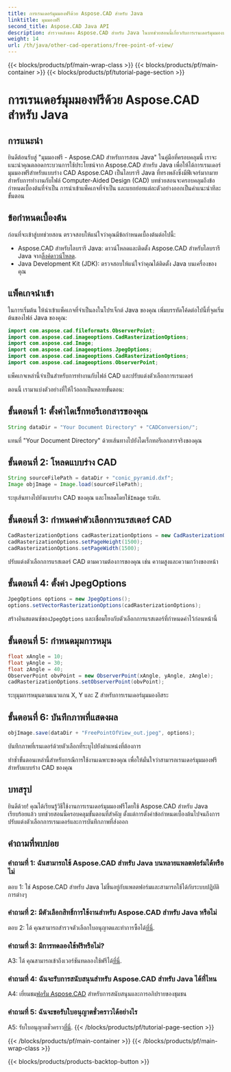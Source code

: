 ```yaml
---
title: การเรนเดอร์มุมมองฟรีด้วย Aspose.CAD สำหรับ Java
linktitle: มุมมองฟรี
second_title: Aspose.CAD Java API
description: สำรวจพลังของ Aspose.CAD สำหรับ Java ในบทช่วยสอนนี้เกี่ยวกับการเรนเดอร์มุมมองฟรีสำหรับภาพวาด CAD ปลดปล่อยศักยภาพของ Aspose.CAD
weight: 14
url: /th/java/other-cad-operations/free-point-of-view/
---
```


{{< blocks/products/pf/main-wrap-class >}}
{{< blocks/products/pf/main-container >}}
{{< blocks/products/pf/tutorial-page-section >}}

# การเรนเดอร์มุมมองฟรีด้วย Aspose.CAD สำหรับ Java

## การแนะนำ

ยินดีต้อนรับสู่ "มุมมองฟรี - Aspose.CAD สำหรับการสอน Java" ในคู่มือที่ครอบคลุมนี้ เราจะแนะนำคุณตลอดกระบวนการใช้ประโยชน์จาก Aspose.CAD สำหรับ Java เพื่อให้ได้การเรนเดอร์มุมมองฟรีสำหรับแบบร่าง CAD Aspose.CAD เป็นไลบรารี Java ที่ทรงพลังซึ่งมีฟีเจอร์มากมายสำหรับการทำงานกับไฟล์ Computer-Aided Design (CAD) บทช่วยสอนจะครอบคลุมถึงข้อกำหนดเบื้องต้นที่จำเป็น การนำเข้าแพ็คเกจที่จำเป็น และแยกย่อยแต่ละตัวอย่างออกเป็นคำแนะนำทีละขั้นตอน

## ข้อกำหนดเบื้องต้น

ก่อนที่จะเข้าสู่บทช่วยสอน ตรวจสอบให้แน่ใจว่าคุณมีข้อกำหนดเบื้องต้นต่อไปนี้:
-  Aspose.CAD สำหรับไลบรารี Java: ดาวน์โหลดและติดตั้ง Aspose.CAD สำหรับไลบรารี Java จาก[ลิ้งค์ดาวน์โหลด](https://releases.aspose.com/cad/java/).
- Java Development Kit (JDK): ตรวจสอบให้แน่ใจว่าคุณได้ติดตั้ง Java บนเครื่องของคุณ

## แพ็คเกจนำเข้า

ในการเริ่มต้น ให้นำเข้าแพ็คเกจที่จำเป็นลงในโปรเจ็กต์ Java ของคุณ เพิ่มบรรทัดโค้ดต่อไปนี้ที่จุดเริ่มต้นของไฟล์ Java ของคุณ:
```java
import com.aspose.cad.fileformats.ObserverPoint;
import com.aspose.cad.imageoptions.CadRasterizationOptions;
import com.aspose.cad.Image;
import com.aspose.cad.imageoptions.JpegOptions;
import com.aspose.cad.imageoptions.CadRasterizationOptions;
import com.aspose.cad.imageoptions.ObserverPoint;
```

แพ็คเกจเหล่านี้จำเป็นสำหรับการทำงานกับไฟล์ CAD และปรับแต่งตัวเลือกการเรนเดอร์

ตอนนี้ เรามาแบ่งตัวอย่างที่ให้ไว้ออกเป็นหลายขั้นตอน:

## ขั้นตอนที่ 1: ตั้งค่าไดเร็กทอรีเอกสารของคุณ

```java
String dataDir = "Your Document Directory" + "CADConversion/";
```

แทนที่ "Your Document Directory" ด้วยเส้นทางไปยังไดเร็กทอรีเอกสารจริงของคุณ

## ขั้นตอนที่ 2: โหลดแบบร่าง CAD

```java
String sourceFilePath = dataDir + "conic_pyramid.dxf";
Image objImage = Image.load(sourceFilePath);
```

ระบุเส้นทางไปยังแบบร่าง CAD ของคุณ และโหลดโดยใช้`Image` ระดับ.

## ขั้นตอนที่ 3: กำหนดค่าตัวเลือกการแรสเตอร์ CAD

```java
CadRasterizationOptions cadRasterizationOptions = new CadRasterizationOptions();
cadRasterizationOptions.setPageHeight(1500);
cadRasterizationOptions.setPageWidth(1500);
```

ปรับแต่งตัวเลือกการแรสเตอร์ CAD ตามความต้องการของคุณ เช่น ความสูงและความกว้างของหน้า

## ขั้นตอนที่ 4: ตั้งค่า JpegOptions

```java
JpegOptions options = new JpegOptions();
options.setVectorRasterizationOptions(cadRasterizationOptions);
```

 สร้างอินสแตนซ์ของ`JpegOptions` และเชื่อมโยงกับตัวเลือกการแรสเตอร์ที่กำหนดค่าไว้ก่อนหน้านี้

## ขั้นตอนที่ 5: กำหนดมุมการหมุน

```java
float xAngle = 10;
float yAngle = 30;
float zAngle = 40;
ObserverPoint obvPoint = new ObserverPoint(xAngle, yAngle, zAngle);
cadRasterizationOptions.setObserverPoint(obvPoint);
```

ระบุมุมการหมุนตามแนวแกน X, Y และ Z สำหรับการเรนเดอร์มุมมองอิสระ

## ขั้นตอนที่ 6: บันทึกภาพที่แสดงผล

```java
objImage.save(dataDir + "FreePointOfView_out.jpeg", options);
```

บันทึกภาพที่เรนเดอร์ด้วยตัวเลือกที่ระบุไปยังตำแหน่งที่ต้องการ

ทำซ้ำขั้นตอนเหล่านี้สำหรับกรณีการใช้งานเฉพาะของคุณ เพื่อให้มั่นใจว่าสามารถเรนเดอร์มุมมองฟรีสำหรับแบบร่าง CAD ของคุณ

## บทสรุป

ยินดีด้วย! คุณได้เรียนรู้วิธีใช้งานการเรนเดอร์มุมมองฟรีโดยใช้ Aspose.CAD สำหรับ Java เรียบร้อยแล้ว บทช่วยสอนนี้ครอบคลุมขั้นตอนที่สำคัญ ตั้งแต่การตั้งค่าข้อกำหนดเบื้องต้นไปจนถึงการปรับแต่งตัวเลือกการเรนเดอร์และการบันทึกภาพที่ส่งออก

## คำถามที่พบบ่อย

### คำถามที่ 1: ฉันสามารถใช้ Aspose.CAD สำหรับ Java บนหลายแพลตฟอร์มได้หรือไม่

ตอบ 1: ใช่ Aspose.CAD สำหรับ Java ไม่ขึ้นอยู่กับแพลตฟอร์มและสามารถใช้ได้กับระบบปฏิบัติการต่างๆ

### คำถามที่ 2: มีตัวเลือกสิทธิ์การใช้งานสำหรับ Aspose.CAD สำหรับ Java หรือไม่

 ตอบ 2: ได้ คุณสามารถสำรวจตัวเลือกใบอนุญาตและทำการซื้อได้[ที่นี่](https://purchase.aspose.com/buy).

### คำถามที่ 3: มีการทดลองใช้ฟรีหรือไม่?

 A3: ได้ คุณสามารถเข้าถึงเวอร์ชันทดลองใช้ฟรีได้[ที่นี่](https://releases.aspose.com/).

### คำถามที่ 4: ฉันจะรับการสนับสนุนสำหรับ Aspose.CAD สำหรับ Java ได้ที่ไหน

 A4: เยี่ยมชม[ฟอรั่ม Aspose.CAD](https://forum.aspose.com/c/cad/19) สำหรับการสนับสนุนและการอภิปรายของชุมชน

### คำถามที่ 5: ฉันจะขอรับใบอนุญาตชั่วคราวได้อย่างไร

 A5: รับใบอนุญาตชั่วคราว[ที่นี่](https://purchase.aspose.com/temporary-license/).
{{< /blocks/products/pf/tutorial-page-section >}}

{{< /blocks/products/pf/main-container >}}
{{< /blocks/products/pf/main-wrap-class >}}

{{< blocks/products/products-backtop-button >}}
